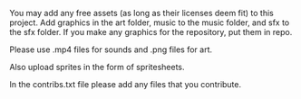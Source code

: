 You may add any free assets (as long as their licenses deem fit) to this project. Add graphics in the art folder, music to the music folder, and sfx to the sfx folder. If you make any graphics for the repository, put them in repo.

Please use .mp4 files for sounds and .png files for art.

Also upload sprites in the form of spritesheets.

In the contribs.txt file please add any files that you contribute.
